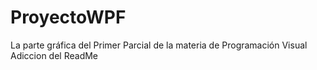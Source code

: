 # ProyectoWPF
La parte gráfica del Primer Parcial de la materia de Programación Visual
Adiccion del ReadMe
